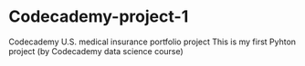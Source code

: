 # Codecademy-project-1
Codecademy U.S. medical insurance portfolio project
This is my first Pyhton project (by Codecademy data science course)

